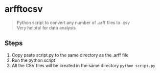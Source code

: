 # arfftocsv
>Python script to convert any number of .arff files to .csv </br>
>Very helpful for data analysis
## Steps
1. Copy paste script.py to the same directory as the .arff file
2.  Run the python script
3.  All the CSV files will be created in the same directory
```python script.py```
